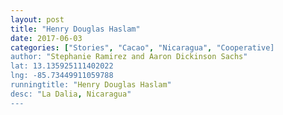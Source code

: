 ```yaml
---
layout: post
title: "Henry Douglas Haslam"
date: 2017-06-03
categories: ["Stories", "Cacao", "Nicaragua", "Cooperative]
author: "Stephanie Ramirez and Aaron Dickinson Sachs"
lat: 13.135925111402022
lng: -85.73449911059788
runningtitle: "Henry Douglas Haslam"
desc: "La Dalia, Nicaragua"
---
```


